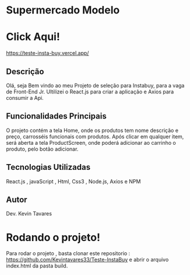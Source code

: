 # Supermercado Modelo
# Click Aqui!
https://teste-insta-buy.vercel.app/

## Descrição
Olá, seja Bem vindo ao meu Projeto de seleção para Instabuy, para a vaga de Front-End Jr.
Ultilizei o React.js para criar a aplicação e  Axios para consumir a Api.

## Funcionalidades Principais
O projeto contém a tela Home, onde os produtos tem nome descrição e preço, carrosséis funcionais  com produtos.
Após clicar em qualquer item, será aberta a tela ProductScreen, onde poderá adicionar ao carrinho o produto, pelo botão adicionar.

## Tecnologias Utilizadas
React.js , javaScript , Html, Css3 , Node.js, Axios e NPM


## Autor
Dev. Kevin Tavares

# Rodando o projeto!
Para rodar o projeto , basta clonar este repositorio : https://github.com/Kevintavares33/Teste-InstaBuy 
e abrir o arquivo index.html da pasta  build.

